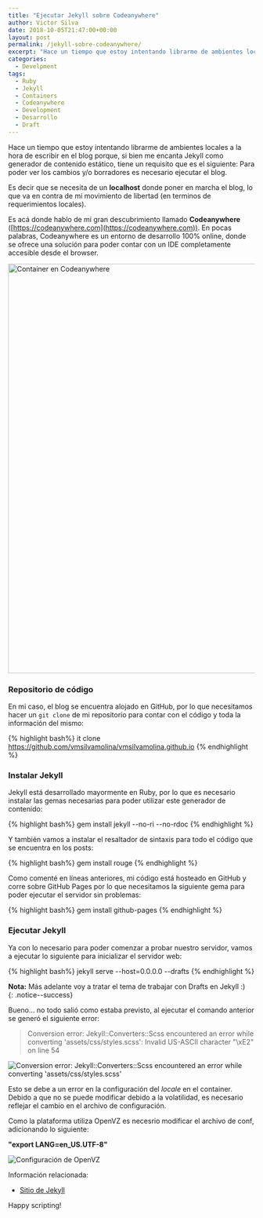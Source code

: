 ```yaml
---
title: "Ejecutar Jekyll sobre Codeanywhere"
author: Victor Silva
date: 2018-10-05T21:47:00+00:00
layout: post
permalink: /jekyll-sobre-codeanywhere/
excerpt: "Hace un tiempo que estoy intentando librarme de ambientes locales a la hora de escribir en el blog porque, si bien me encanta Jekyll como generador de contenido estático, tiene un requisito que es el siguiente: Para poder ver los cambios y/o borradores es necesario ejecutar el blog."
categories:
  - Develpment
tags:
  - Ruby
  - Jekyll
  - Containers
  - Codeanywhere
  - Development
  - Desarrollo
  - Draft
---
```


Hace un tiempo que estoy intentando librarme de ambientes locales a la hora de escribir en el blog porque, si bien me encanta Jekyll como generador de contenido estático, tiene un requisito que es el siguiente: Para poder ver los cambios y/o borradores es necesario ejecutar el blog.

Es decir que se necesita de un **localhost** donde poner en marcha el blog, lo que va en contra de mi movimiento de libertad (en terminos de requerimientos locales).

Es acá donde hablo de mi gran descubrimiento llamado **Codeanywhere** ([https://codeanywhere.com](https://codeanywhere.com)).
En pocas palabras, Codeanywhere es un entorno de desarrollo 100% online, donde se ofrece una solución para poder contar con un IDE completamente accesible desde el browser.

<img src="https://hjf8iw.ch.files.1drv.com/y4m7fXaKO53b8FZvF2QkbhE-ofa04Tu65Ho32dLug5bL9T-3ZzmglC1bOTTNK9U3xJNA2Mv2MXywiT5D5XFhnobxU1HAQZFZunSvK9DAukPgcCQcvGXTNSFwGvDPh-DFsDqtX71QaYmuOeQi7-U5N4BHP5UBQ0SAwtyH2XvxepNWOioWg17j6d7MaSym4afBKbDA3LunLmX-oVwGnZFVPHQNg?width=1187&height=835&cropmode=none" width=1187 height=835 alt="Container en Codeanywhere" class="alignnone" />

### Repositorio de código

En mi caso, el blog se encuentra alojado en GitHub, por lo que necesitamos hacer un `git clone` de mi repositorio para contar con el código y toda la información del mismo:

{% highlight bash%}
  it clone https://github.com/vmsilvamolina/vmsilvamolina.github.io
{% endhighlight %}

### Instalar Jekyll

Jekyll está desarrollado mayormente en Ruby, por lo que es necesario instalar las gemas necesarias para poder utilizar este generador de contenido:

{% highlight bash%}
  gem install jekyll --no-ri --no-rdoc
{% endhighlight %}

Y también vamos a instalar el resaltador de sintaxis para todo el código que se encuentra en los posts:

{% highlight bash%}
  gem install rouge
{% endhighlight %}

Como comenté en líneas anteriores, mi código está hosteado en GitHub y corre sobre GitHub Pages por lo que necesitamos la siguiente gema para poder ejecutar el servidor sin problemas:

{% highlight bash%}
  gem install github-pages
{% endhighlight %}

### Ejecutar Jekyll

Ya con lo necesario para poder comenzar a probar nuestro servidor, vamos a ejecutar lo siguiente para inicializar el servidor web:

{% highlight bash%}
  jekyll serve --host=0.0.0.0 --drafts
{% endhighlight %}

<div><b>Nota:</b> Más adelante voy a tratar el tema de trabajar con Drafts en Jekyll :)</div>{: .notice--success}

Bueno... no todo salió como estaba previsto, al ejecutar el comando anterior se generó el siguiente error:

> Conversion error: Jekyll::Converters::Scss encountered an error while converting 'assets/css/styles.scss': Invalid US-ASCII character "\xE2" on line 54

<img src="https://iayjxg.ch.files.1drv.com/y4mxMcUvlYSqPy41HUt7gKEfX23ft7oxak4_HJH_JTdqFOZILHCAdnhzUsJjJsYqX8MqsSJDhHqOOXtLgavu8OM_RzzzesJR-HHqleNwLDmJlCkEyMRh9VV6lYTgANtHGRmO7WVnDcBvqqGFxQA3oBVHfx5qT0DedpABvYV-onjZ7bwDWZAR3BO81N75ItS7l7ApO0rPf79JCDN9qshdOt7mA?width=1179&height=403&cropmode=none" alt="Conversion error: Jekyll::Converters::Scss encountered an error while converting 'assets/css/styles.scss'" class="alignnone" />

Esto se debe a un error en la configuración del *locale* en el container. Debido a que no se puede modificar debido a la volatilidad, es necesario reflejar el cambio en el archivo de configuración.

Como la plataforma utiliza OpenVZ es necesrio modificar el archivo de conf, adicionando lo siguiente:

**"export LANG=en_US.UTF-8"**

<img src="https://kppo8w.ch.files.1drv.com/y4mRRb4rdUfaWVMnLZdSsRK_P20lNZ0Td_Re_5vn-dbD9RzKqwxAr0O8aTeAS2G4aflzE8QMEMGubenDaNgv2i9tjlI-OEKd1LrFKEMyP1FiyoH39mnpQjcHjbEpFIY-v3k308YIDiz12Hz2AL74sagwVTJ6WZ-ZfLIKsgbdWcPKvvLGT9y_-nt3ELmugKQxjCuLvo4_ca6N1Fl2YrZvVyHeA?width=1284&height=791&cropmode=none" alt="Configuración de OpenVZ" class="alignnone" />

Información relacionada:
* [Sitio de Jekyll](https://jekyllrb.com/)


Happy scripting!